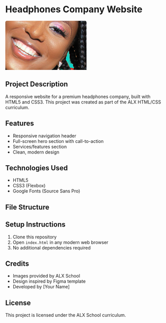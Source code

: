 # Headphones Company Website

![Preview](images/9.png)

## Project Description
A responsive website for a premium headphones company, built with HTML5 and CSS3. This project was created as part of the ALX HTML/CSS curriculum.

## Features
- Responsive navigation header
- Full-screen hero section with call-to-action
- Services/features section
- Clean, modern design

## Technologies Used
- HTML5
- CSS3 (Flexbox)
- Google Fonts (Source Sans Pro)

## File Structure

## Setup Instructions
1. Clone this repository
2. Open `index.html` in any modern web browser
3. No additional dependencies required

## Credits
- Images provided by ALX School
- Design inspired by Figma template
- Developed by [Your Name]

## License
This project is licensed under the ALX School curriculum.
